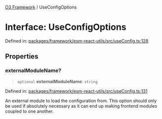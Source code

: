 [O3 Framework](../API.md) / UseConfigOptions

# Interface: UseConfigOptions

Defined in: [packages/framework/esm-react-utils/src/useConfig.ts:128](https://github.com/openmrs/openmrs-esm-core/blob/85cde3ce59cd3d29230c98040a3f53525e808725/packages/framework/esm-react-utils/src/useConfig.ts#L128)

## Properties

### externalModuleName?

> `optional` **externalModuleName**: `string`

Defined in: [packages/framework/esm-react-utils/src/useConfig.ts:131](https://github.com/openmrs/openmrs-esm-core/blob/85cde3ce59cd3d29230c98040a3f53525e808725/packages/framework/esm-react-utils/src/useConfig.ts#L131)

An external module to load the configuration from. This option should only be used if
absolutely necessary as it can end up making frontend modules coupled to one another.
